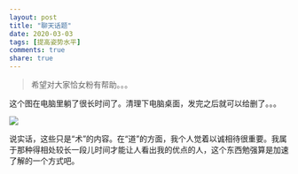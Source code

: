 ```yaml
---
layout: post
title: "聊天话题"
date: 2020-03-03
tags: [提高姿势水平]
comments: true
share: true
---
```


> 希望对大家恰女粉有帮助。。。

这个图在电脑里躺了很长时间了。清理下电脑桌面，发完之后就可以给删了。。。

<img src="https://i.loli.net/2020/03/03/NS1c85wZiIEM9FY.jpg" border="0" />

说实话，这些只是“术”的内容。在“道”的方面，我个人觉着以诚相待很重要。我属于那种得相处较长一段儿时间才能让人看出我的优点的人，这个东西勉强算是加速了解的一个方式吧。